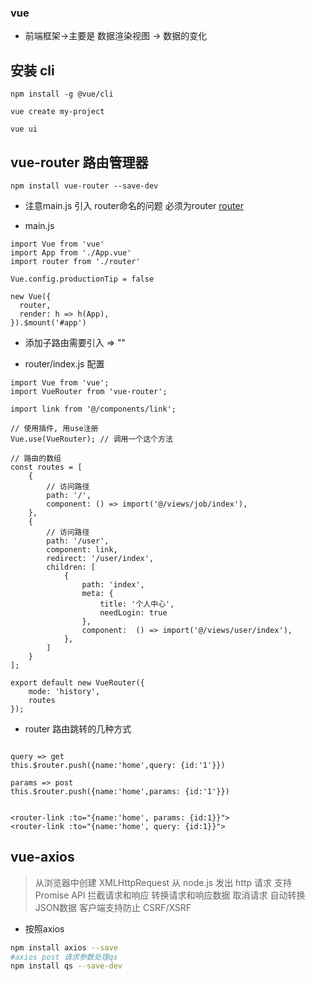### vue

- 前端框架->主要是 数据渲染视图  -> 数据的变化

## 安装 cli

```
npm install -g @vue/cli

vue create my-project

vue ui
```

## vue-router 路由管理器

```
npm install vue-router --save-dev
```

- 注意main.js 引入 router命名的问题 必须为router [router](https://router.vuejs.org)

- main.js

```vue
import Vue from 'vue'
import App from './App.vue'
import router from './router'

Vue.config.productionTip = false

new Vue({
  router,
  render: h => h(App),
}).$mount('#app')
```

- 添加子路由需要引入 => "<router-view>"

- router/index.js 配置

```vue
import Vue from 'vue';
import VueRouter from 'vue-router';

import link from '@/components/link';

// 使用插件, 用use注册
Vue.use(VueRouter); // 调用一个这个方法

// 路由的数组
const routes = [
    {
        // 访问路径
        path: '/',
        component: () => import('@/views/job/index'),
    },
    {
        // 访问路径
        path: '/user',
        component: link,
        redirect: '/user/index', 
        children: [
            {
                path: 'index',
                meta: {
                    title: '个人中心',
                    needLogin: true
                },
                component:  () => import('@/views/user/index'),
            },
        ]
    }
];

export default new VueRouter({
    mode: 'history',
    routes
});
```

- router 路由跳转的几种方式

```vue

query => get
this.$router.push({name:'home',query: {id:'1'}})  

params => post
this.$router.push({name:'home',params: {id:'1'}})  
```

```html5

<router-link :to="{name:'home', params: {id:1}}">  
<router-link :to="{name:'home', query: {id:1}}">

```

## vue-axios

>从浏览器中创建 XMLHttpRequest
>从 node.js 发出 http 请求
>支持 Promise API
>拦截请求和响应
>转换请求和响应数据
>取消请求
>自动转换JSON数据
>客户端支持防止 CSRF/XSRF

- 按照axios

```bash
npm install axios --save
#axios post 请求参数处理qs
npm install qs --save-dev
```







